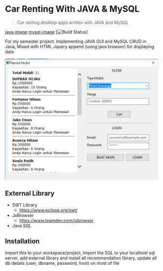 # Car Renting With JAVA & MySQL
> Car renting desktop apps written with JAVA and MySQL

[java-image] 
[mysql-image]
[![Build Status][travis-image]]

For my semester project. Implementing JAVA GUI and MySQL CRUD in Java, Mixed with HTML Jquery append (using java browser) for displaying data

![](Screenshot_1.jpg)

## External Library

* SWT Library
    * https://www.eclipse.org/swt/
* JxBrowser
    * https://www.teamdev.com/jxbrowser
* Java SQL

## Installation

Import this to your workspace/project, Import the SQL to your localhost sql server, add external library and install all recommendation library, update all db details (user, dbname, password, host) on most of file

<!-- Markdown link & img dfn's -->
[java-image]: https://img.shields.io/badge/Java%20Version-1.8.0-brightgreen.svg
[travis-image]:	https://img.shields.io/appveyor/ci/gruntjs/grunt.svgi
[mysql-image]: https://img.shields.io/badge/MySQL-5.7.23-blue.svg